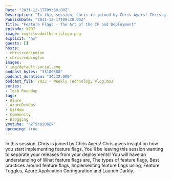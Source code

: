 ```yaml
---
Date: "2031-12-17T09:30:00Z"
Description: "In this session, Chris is joined by Chris Ayers! Chris gives insight on how you start implementing feature flags, You'll be leaving this session wanting to separate your releases from your deployments! You will have an understanding of What feature flags are, The types of feature flags, Best practices around feature flags, Implementing feature flags using, Feature Toggles, Azure Application Configuration and Launch Darkly."
PublishDate: "2031-12-17T09:30:00Z"
Title: "Feature Flags - The Art of the IF and Deployment"
episode: V997
image: img/cloudwithchrislogo.png
explicit: "no"
guests: []
hosts:
- chrisreddington
- chrisreddington
images:
- img/default-social.png
podcast_bytes: "33189888"
podcast_duration: "34:32.000"
podcast_file: V023 - Weekly Technology Vlog.mp3
series:
- Tech Roundup
tags:
- Azure
- AzureDevOps
- GitHub
- Community
- Blogging
youtube: "nkT9cUiO6Ek"
upcoming: true
---
```

In this session, Chris is joined by Chris Ayers! Chris gives insight on how you start implementing feature flags, You'll be leaving this session wanting to separate your releases from your deployments! You will have an understanding of What feature flags are, The types of feature flags, Best practices around feature flags, Implementing feature flags using, Feature Toggles, Azure Application Configuration and Launch Darkly.